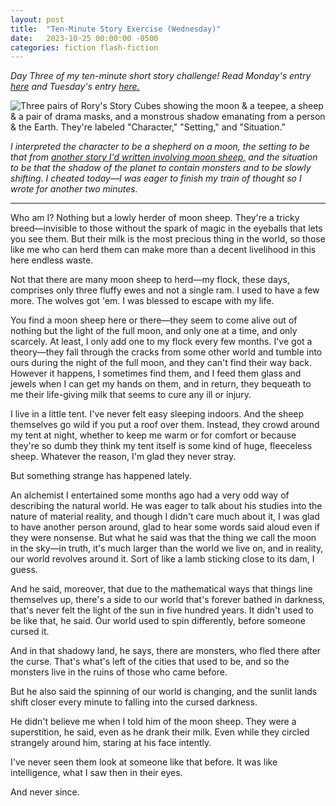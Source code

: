 ```yaml
---
layout: post
title:  "Ten-Minute Story Exercise (Wednesday)"
date:   2023-10-25 00:00:00 -0500
categories: fiction flash-fiction
---
```

_Day Three of my ten-minute short story challenge! Read Monday's entry [here](http://taylorclogston.com/ten-minute-story-exercise-monday/) and Tuesday's entry [here.](http://taylorclogston.com/ten-minute-story-exercise-tuesday/)_

![Three pairs of Rory's Story Cubes showing the moon & a teepee, a sheep & a pair of drama masks, and a monstrous shadow emanating from a person & the Earth. They're labeled "Character," "Setting," and "Situation."](https://pub-703d043c3a214d488b540515f78102d4.r2.dev/StoryCubeDay3.webp)

_I interpreted the character to be a shepherd on a moon, the setting to be that from [another story I'd written involving moon sheep,](http://taylorclogston.local/orphans-moon-sheep/ "another story I'd written involving moon sheep,") and the situation to be that the shadow of the planet to contain monsters and to be slowly shifting. I cheated today—I was eager to finish my train of thought so I wrote for another two minutes._

---

Who am I? Nothing but a lowly herder of moon sheep. They're a tricky breed—invisible to those without the spark of magic in the eyeballs that lets you see them. But their milk is the most precious thing in the world, so those like me who can herd them can make more than a decent livelihood in this here endless waste.

Not that there are many moon sheep to herd—my flock, these days, comprises only three fluffy ewes and not a single ram. I used to have a few more. The wolves got 'em. I was blessed to escape with my life.

You find a moon sheep here or there—they seem to come alive out of nothing but the light of the full moon, and only one at a time, and only scarcely. At least, I only add one to my flock every few months. I've got a theory—they fall through the cracks from some other world and tumble into ours during the night of the full moon, and they can't find their way back. However it happens, I sometimes find them, and I feed them glass and jewels when I can get my hands on them, and in return, they bequeath to me their life-giving milk that seems to cure any ill or injury.

I live in a little tent. I've never felt easy sleeping indoors. And the sheep themselves go wild if you put a roof over them. Instead, they crowd around my tent at night, whether to keep me warm or for comfort or because they're so dumb they think my tent itself is some kind of huge, fleeceless sheep. Whatever the reason, I'm glad they never stray.

But something strange has happened lately.

An alchemist I entertained some months ago had a very odd way of describing the natural world. He was eager to talk about his studies into the nature of material reality, and though I didn't care much about it, I was glad to have another person around, glad to hear some words said aloud even if they were nonsense. But what he said was that the thing we call the moon in the sky—in truth, it's much larger than the world we live on, and in reality, our world revolves around it. Sort of like a lamb sticking close to its dam, I guess.

And he said, moreover, that due to the mathematical ways that things line themselves up, there's a side to our world that's forever bathed in darkness, that's never felt the light of the sun in five hundred years. It didn't used to be like that, he said. Our world used to spin differently, before someone cursed it.

And in that shadowy land, he says, there are monsters, who fled there after the curse. That's what's left of the cities that used to be, and so the monsters live in the ruins of those who came before.

But he also said the spinning of our world is changing, and the sunlit lands shift closer every minute to falling into the cursed darkness.

He didn't believe me when I told him of the moon sheep. They were a superstition, he said, even as he drank their milk. Even while they circled strangely around him, staring at his face intently.

I've never seen them look at someone like that before. It was like intelligence, what I saw then in their eyes.

And never since.